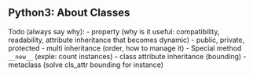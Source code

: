 Python3: About Classes
---

Todo (always say why):
    - property (why is it useful: compatibility, readability, attribute inheritance that becomes dynamic)
    - public, private, protected
    - multi inheritance (order, how to manage it)
    - Special method `__new__` (exple: count instances)
    - class attribute inheritance (bounding)
    - metaclass (solve cls_attr bounding for instance)
